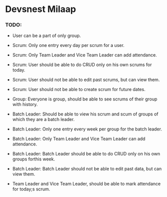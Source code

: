 # Devsnest Milaap

### TODO:
- User can be a part of only group.

- Scrum: Only one entry every day per scrum for a user.

- Scrum: Only Team Leader and Vice Team Leader can add attendance.

- Scrum: User should be able to do CRUD only on his own scrums for today.

- Scrum: User should not be able to edit past scrums, but can view them.

- Scrum: User should not be able to create scrum for future dates.

- Group: Everyone is group, should be able to see scrums of their group with history.

- Batch Leader: Should be able to view his scrum and scum of groups of which they are a batch leader.

- Batch Leader: Only one entry every week per group for the batch leader.

- Batch Leader: Only Team Leader and Vice Team Leader can add attendance.

- Batch Leader: Batch Leader should be able to do CRUD only on his own groups forthis week.

- Batch Leader: Batch Leader should not be able to edit past data, but can view them.

- Team Leader and Vice Team Leader, should be able to mark attendance for today;s scrum.